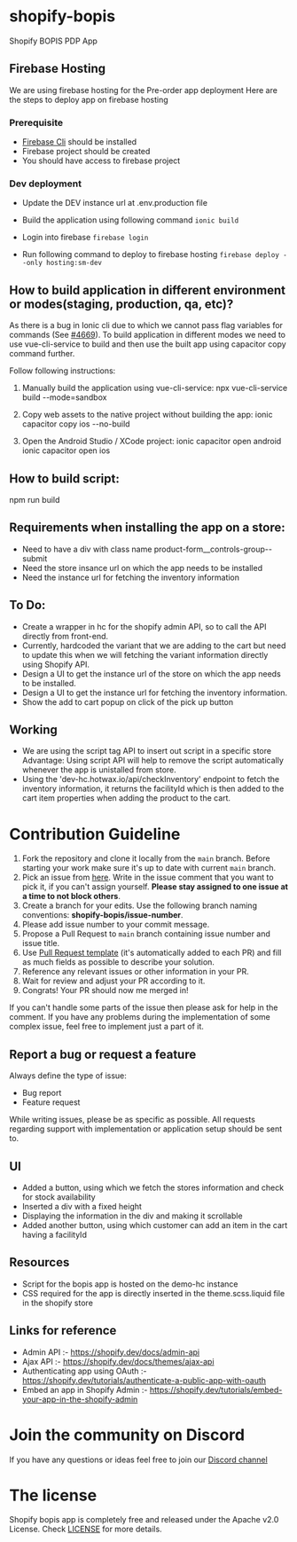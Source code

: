 # shopify-bopis

Shopify BOPIS PDP App


## Firebase Hosting

We are using firebase hosting for the Pre-order app deployment
Here are the steps to deploy app on firebase hosting

### Prerequisite

- [Firebase Cli](https://firebase.google.com/docs/cli) should be installed
- Firebase project should be created
- You should have access to firebase project

### Dev deployment

- Update the DEV instance url at .env.production file

- Build the application using following command
  `ionic build`

- Login into firebase
  `firebase login`

- Run following command to deploy to firebase hosting
  `firebase deploy --only hosting:sm-dev`

## How to build application in different environment or modes(staging, production, qa, etc)?

As there is a bug in Ionic cli due to which we cannot pass flag variables for commands (See [#4669](https://github.com/ionic-team/ionic-cli/issues/4642)). To build application in different modes we need to use vue-cli-service to build and then use the built app using capacitor copy command further.

Follow following instructions:

1. Manually build the application using vue-cli-service:
   npx vue-cli-service build --mode=sandbox

2. Copy web assets to the native project without building the app:
   ionic capacitor copy ios --no-build

3. Open the Android Studio / XCode project:
   ionic capacitor open android  
   ionic capacitor open ios



## How to build script:  
npm run build
## Requirements when installing the app on a store:
- Need to have a div with class name product-form__controls-group--submit
- Need the store insance url on which the app needs to be installed
- Need the instance url for fetching the inventory information

## To Do:
- Create a wrapper in hc for the shopify admin API, so to call the API directly from front-end.
- Currently, hardcoded the variant that we are adding to the cart but need to update this when we will fetching the variant information directly using Shopify API.
- Design a UI to get the instance url of the store on which the app needs to be installed.
- Design a UI to get the instance url for fetching the inventory information.
- Show the add to cart popup on click of the pick up button

## Working
- We are using the script tag API to insert out script in a specific store
  Advantage: Using script API will help to remove the script automatically whenever the app is unistalled from store.
- Using the 'dev-hc.hotwax.io/api/checkInventory' endpoint to fetch the inventory information, it returns the facilityId which is then added to the cart item properties when adding the product to the cart.

# Contribution Guideline

1. Fork the repository and clone it locally from the `main` branch. Before starting your work make sure it's up to date with current `main` branch.
2. Pick an issue from [here](https://github.com/hotwax/shopify-bopis/issues). Write in the issue comment that you want to pick it, if you can't assign yourself. **Please stay assigned to one issue at a time to not block others**.
3. Create a branch for your edits. Use the following branch naming conventions: **shopify-bopis/issue-number**.
4. Please add issue number to your commit message.
5. Propose a Pull Request to `main` branch containing issue number and issue title.
6. Use [Pull Request template](https://github.com/hotwax/shopify-bopis/blob/main/.github/PULL_REQUEST_TEMPLATE.md) (it's automatically added to each PR) and fill as much fields as possible to describe your solution.
7. Reference any relevant issues or other information in your PR.
8. Wait for review and adjust your PR according to it.
9. Congrats! Your PR should now me merged in!

If you can't handle some parts of the issue then please ask for help in the comment. If you have any problems during the implementation of some complex issue, feel free to implement just a part of it.

## Report a bug or request a feature

Always define the type of issue:
* Bug report
* Feature request

While writing issues, please be as specific as possible. All requests regarding support with implementation or application setup should be sent to.

## UI
- Added a button, using which we fetch the stores information and check for stock availability
- Inserted a div with a fixed height
- Displaying the information in the div and making it scrollable
- Added another button, using which customer can add an item in the cart having a facilityId

## Resources
- Script for the bopis app is hosted on the demo-hc instance
- CSS required for the app is directly inserted in the theme.scss.liquid file in the shopify store


## Links for reference
- Admin API :- https://shopify.dev/docs/admin-api
- Ajax API :- https://shopify.dev/docs/themes/ajax-api
- Authenticating app using OAuth :- https://shopify.dev/tutorials/authenticate-a-public-app-with-oauth
- Embed an app in Shopify Admin :- https://shopify.dev/tutorials/embed-your-app-in-the-shopify-admin

# Join the community on Discord
If you have any questions or ideas feel free to join our <a href="https://discord.gg/SwpJnpdyg3" target="_blank">Discord channel</a>

# The license
Shopify bopis app is completely free and released under the Apache v2.0 License. Check <a href="https://github.com/hotwax/shopify-bopis/blob/main/LICENSE" target="_blank">LICENSE</a> for more details.